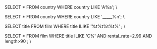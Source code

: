 SELECT * FROM country WHERE country LIKE 'A%a'; \

SELECT * FROM country WHERE country LIKE '_____%n'; \

SELECT title FROM film WHERE title ILIKE '%t%t%t%t%' ; \

SELECT * FROM film WHERE title ILIKE 'C%' AND rental_rate=2.99 AND length>90 ; \
